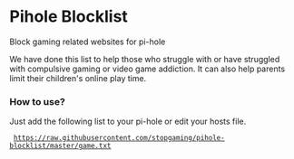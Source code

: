 # Pihole Blocklist
Block gaming related websites for pi-hole

<p>We have done this list to help those who struggle with or have struggled with compulsive gaming or video game addiction. It can also help parents limit their children's online play time.</p>

### How to use?
Just add the following list to your pi-hole or edit your hosts file.

<code> https://raw.githubusercontent.com/stopgaming/pihole-blocklist/master/game.txt </code>
